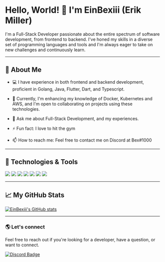 # Hello, World! 👋 I'm EinBexiii (Erik Miller)

I'm a Full-Stack Developer passionate about the entire spectrum of software development, from frontend to backend. I've honed my skills in a diverse set of programming languages and tools and I'm always eager to take on new challenges and continuously learn.

---

## 🚀 About Me

- 💻 I have experience in both frontend and backend development, proficient in Golang, Java, Flutter, Dart, and Typescript.

- 🌱 Currently, I'm enhancing my knowledge of Docker, Kubernetes and AWS, and I'm open to collaborating on projects using these technologies.

- 💬 Ask me about Full-Stack Development, and my experiences.

- ⚡ Fun fact: I love to hit the gym

- 📫 How to reach me: Feel free to contact me on Discord at Bex#1000

---

## 🔧 Technologies & Tools

![](https://img.shields.io/badge/Code-Golang-informational?style=flat&logo=Go&logoColor=white&color=4AB197)
![](https://img.shields.io/badge/Code-Java-informational?style=flat&logo=Java&logoColor=white&color=4AB197)
![](https://img.shields.io/badge/Code-Flutter-informational?style=flat&logo=Flutter&logoColor=white&color=4AB197)
![](https://img.shields.io/badge/Code-Dart-informational?style=flat&logo=Dart&logoColor=white&color=4AB197)
![](https://img.shields.io/badge/Code-TypeScript-informational?style=flat&logo=TypeScript&logoColor=white&color=4AB197)
![](https://img.shields.io/badge/Tools-Docker-informational?style=flat&logo=Docker&logoColor=white&color=4AB197)
![](https://img.shields.io/badge/Cloud-AWS-informational?style=flat&logo=amazon-aws&logoColor=white&color=4AB197)

---

## 📈 My GitHub Stats

[![EinBexiii's GitHub stats](https://github-readme-stats.vercel.app/api?username=EinBexiii&show_icons=true&theme=radical)](https://github.com/anuraghazra/github-readme-stats)

---

### 🌎 Let's connect

Feel free to reach out if you're looking for a developer, have a question, or want to connect.

[![Discord Badge](https://img.shields.io/badge/-Bex%231000-7289DA?style=flat-square&logo=Discord&logoColor=white)](https://discord.com/users/Bex#1000)
